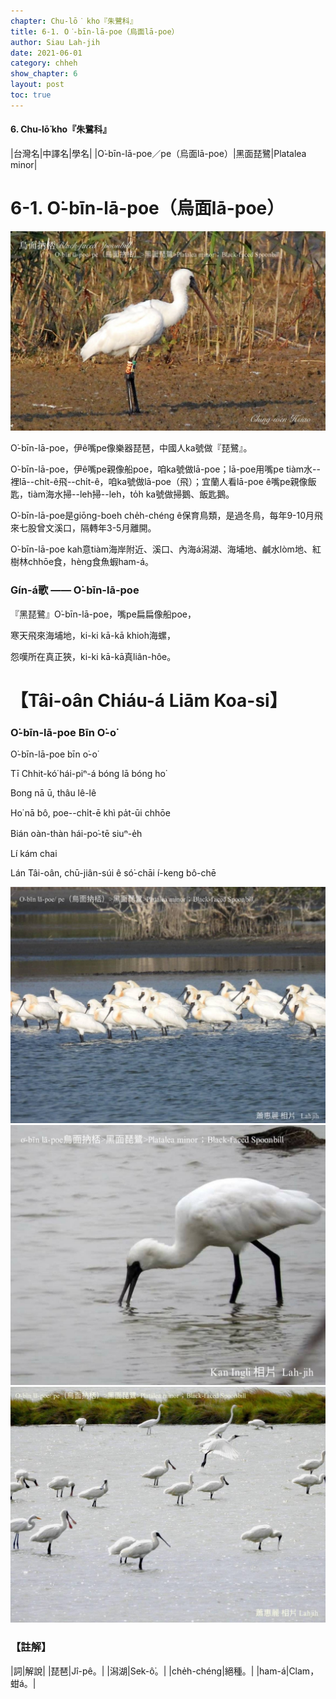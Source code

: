 ```yaml
---
chapter: Chu-lō͘ kho『朱鷺科』
title: 6-1. O͘-bīn-lā-poe（烏面lā-poe）
author: Siau Lah-jih
date: 2021-06-01
category: chheh
show_chapter: 6
layout: post
toc: true
---
```


#### 6. Chu-lō͘ kho『朱鷺科』

|台灣名|中譯名|學名|
|O͘-bīn-lā-poe／pe（烏面lā-poe）|黑面琵鷺|Platalea minor|

# 6-1. O͘-bīn-lā-poe（烏面lā-poe）

![](../too5/06/06-1-1.烏面lā-poe.jpg)


O͘-bīn-lā-poe，伊ê嘴pe像樂器琵琶，中國人ka號做『琵鷺』。

O͘-bīn-lā-poe，伊ê嘴pe親像船poe，咱ka號做lā-poe；lā-poe用嘴pe tiàm水--裡lā--chi̍t-ê飛--chi̍t-ê，咱ka號做lā-poe（飛）；宜蘭人看lā-poe ê嘴pe親像飯匙，tiàm海水掃--leh掃--leh，to̍h ka號做掃鵝、飯匙鵝。

O͘-bīn-lā-poe是giōng-boeh che̍h-chéng ê保育鳥類，是過冬鳥，每年9-10月飛來七股曾文溪口，隔轉年3-5月離開。

O͘-bīn-lā-poe kah意tiàm海岸附近、溪口、內海á潟湖、海埔地、鹹水lòm地、紅樹林chhōe食，hèng食魚蝦ham-á。


### Gín-á歌 —— O͘-bīn-lā-poe

『黑琵鷺』O͘-bīn-lā-poe，嘴pe扁扁像船poe，

寒天飛來海埔地，ki-ki kā-kā khioh海螺，

怨嘆所在真正狹，ki-ki kā-kā真liân-hôe。
						

# 【Tâi-oân Chiáu-á Liām Koa-si】

### **O͘-bīn-lā-poe Bīn O͘-o͘**

O͘-bīn-lā-poe bīn o͘-o͘

Tī Chhit-kó͘ hái-piⁿ-á bóng lā bóng ho͘

Bong nā ū, thâu lê-lê

Ho͘ nā bô, poe--chi̍t-ē khì pa̍t-ūi chhōe

Bián oàn-thàn hái-po͘-tē siuⁿ-e̍h

Lí kám chai 

Lán Tâi-oân, chū-jiân-súi ê só͘-chāi í-keng bô-chē


![](../too5/06/06-1-2.烏面lā-poe.jpg)
![](../too5/06/06-1-3.烏面lā-poe.jpg)
![](../too5/06/06-1-4.烏面lā-poe.jpg)


### 【註解】

|詞|解說|
|琵琶|Jî-pê。|
|潟湖|Sek-ô͘。|
|che̍h-chéng|絕種。|
|ham-á|Clam，蚶á。|
